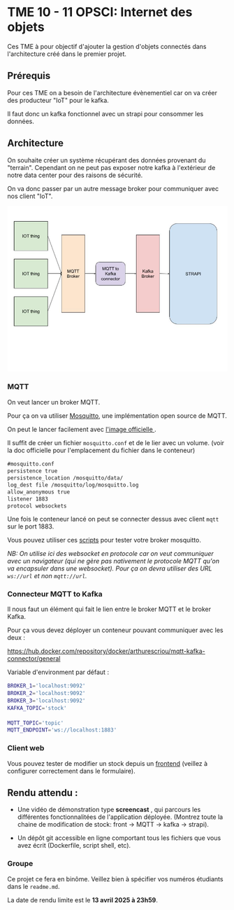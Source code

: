 # TME 10 - 11 OPSCI: Internet des objets

Ces TME à pour objectif d'ajouter la gestion d'objets connectés dans l'architecture créé dans le premier projet.

## Prérequis

Pour ces TME on a besoin de l'architecture évènementiel car on va créer des producteur "IoT" pour le kafka.

Il faut donc un kafka fonctionnel avec un strapi pour consommer les données.

## Architecture

On souhaite créer un système récupérant des données provenant du "terrain". Cependant on ne peut pas exposer notre kafka à l'extérieur de notre data center pour des raisons de sécurité.

On va donc passer par un autre message broker pour communiquer avec nos client "IoT".

<img src="./img/mqtt-OPSCI.jpg"/>

### MQTT

On veut lancer un broker MQTT.

Pour ça on va utiliser <a href="https://mosquitto.org/">Mosquitto</a>, une implémentation open source de MQTT.

On peut le lancer facilement avec <a href="https://hub.docker.com/_/eclipse-mosquitto" >l'image officielle </a>.

Il suffit de créer un fichier `mosquitto.conf` et de le lier avec un volume. (voir la doc officielle pour l'emplacement du fichier dans le conteneur)

```
#mosquitto.conf
persistence true
persistence_location /mosquitto/data/
log_dest file /mosquitto/log/mosquitto.log
allow_anonymous true
listener 1883
protocol websockets
```

Une fois le conteneur lancé on peut se connecter dessus avec client `mqtt` sur le port 1883.

Vous pouvez utiliser ces <a href="https://github.com/arthurescriou/mqtt-js-test">scripts</a> pour tester votre broker mosquitto.

_NB: On utilise ici des websocket en protocole car on veut communiquer avec un navigateur (qui ne gère pas nativement le protocole MQTT qu'on va encapsuler dans une websocket).
Pour ça on devra utiliser des URL `ws://url` et non `mqtt://url`._

### Connecteur MQTT to Kafka

Il nous faut un élément qui fait le lien entre le broker MQTT et le broker Kafka.

Pour ça vous devez déployer un conteneur pouvant communiquer avec les deux :

<a href="https://hub.docker.com/repository/docker/arthurescriou/mqtt-kafka-connector/general"> https://hub.docker.com/repository/docker/arthurescriou/mqtt-kafka-connector/general </a>

Variable d'environment par défaut :

```sh
BROKER_1='localhost:9092'
BROKER_2='localhost:9092'
BROKER_3='localhost:9092'
KAFKA_TOPIC='stock'

MQTT_TOPIC='topic'
MQTT_ENDPOINT='ws://localhost:1883'
```

### Client web

Vous pouvez tester de modifier un stock depuis un <a href="https://mqtt-test-front.onrender.com/" >frontend</a> (veillez à configurer correctement dans le formulaire).

## Rendu attendu :

- Une vidéo de démonstration type **screencast** , qui parcours les différentes fonctionnalitées de l'application déployée. (Montrez toute la chaine de modification de stock: front -> MQTT -> kafka -> strapi).

- Un dépôt git accessible en ligne comportant tous les fichiers que vous avez écrit (Dockerfile, script shell, etc).

### Groupe

Ce projet ce fera en binôme. Veillez bien à spécifier vos numéros étudiants dans le `readme.md`.

La date de rendu limite est le **13 avril 2025 à 23h59**.
